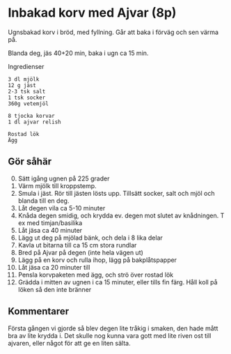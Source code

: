 # Inbakad korv med Ajvar (8p)
Ugnsbakad korv i bröd, med fyllning. Går att baka i förväg och sen värma på.

Blanda deg, jäs 40+20 min, baka i ugn ca 15 min.

Ingredienser
```
3 dl mjölk
12 g jäst
2-3 tsk salt
1 tsk socker
360g vetemjöl

8 tjocka korvar
1 dl ajvar relish

Rostad lök
Ägg
```

## Gör såhär
0. Sätt igång ugnen på 225 grader
1. Värm mjölk till kroppstemp.
2. Smula i jäst. Rör till jästen lösts upp. Tillsätt socker, salt och mjöl och blanda till en deg.
3. Låt degen vila ca 5-10 minuter
4. Knåda degen smidig, och krydda ev. degen mot slutet av knådningen. T ex med timjan/basilika
5. Låt jäsa ca 40 minuter
6. Lägg ut deg på mjölad bänk, och dela i 8 lika delar
7. Kavla ut bitarna till ca 15 cm stora rundlar
8. Bred på Ajvar på degen (inte hela vägen ut)
9. Lägg på en korv och rulla ihop, lägg på bakplåtspapper
10. Låt jäsa ca 20 minuter till
11. Pensla korvpaketen med ägg, och strö över rostad lök
12. Grädda i mitten av ugnen i ca 15 minuter, eller tills fin färg. Håll koll på löken så den inte bränner

## Kommentarer
Första gången vi gjorde så blev degen lite tråkig i smaken, den hade mått bra av
lite krydda i. Det skulle nog kunna vara gott med lite riven ost till ajvaren,
eller något för att ge en liten sälta.
